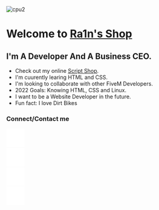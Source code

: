 ![cpu2](https://user-images.githubusercontent.com/99132840/168271657-3aa0f929-909f-4307-b707-2d07583c8bde.png)

# Welcome to [Ra1n's Shop][shop]

## I'm A Developer And A Business CEO.

- Check out my online [Script Shop][shop].
- I'm cuurently learing HTML and CSS.
- I'm looking to collaborate with other FiveM Developers.
- 2022 Goals: Knowing HTML, CSS and Linux.
- I want to be a Website Developer in the future.
- Fun fact: I love Dirt Bikes

### Connect/Contact me

[![Website](./img/globe-dark.svg)][shop]
<br/>
[![Twitter](./img/twitter-dark.svg)][twitter]
<br/>
[![Youtube](./img/youtube-dark.svg)][youtube]
<br/>
[![Github](./img/github-dark.svg)][github]

[shop]: https://bit.ly/3FgylEn
[twitter]: https://twitter.com/L1ghtex21
[github]: https://github.com/Ra1n6666?tab=repositories
[youtube]: https://www.youtube.com/channel/UC8EsPwHSKYxk4l59pnPd96g
